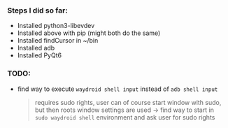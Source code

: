 ### Steps I did so far:

- Installed python3-libevdev
- Installed above with pip (might both do the same)
- Installed findCursor in ~/bin
- Installed adb
- Installed PyQt6

### TODO:
- find way to execute `waydroid shell input` instead of `adb shell input`
  > requires sudo rights, user can of course start window with sudo, but then roots window settings are used
  > -> find way to start in `sudo waydroid shell`  environment and ask user for sudo rights